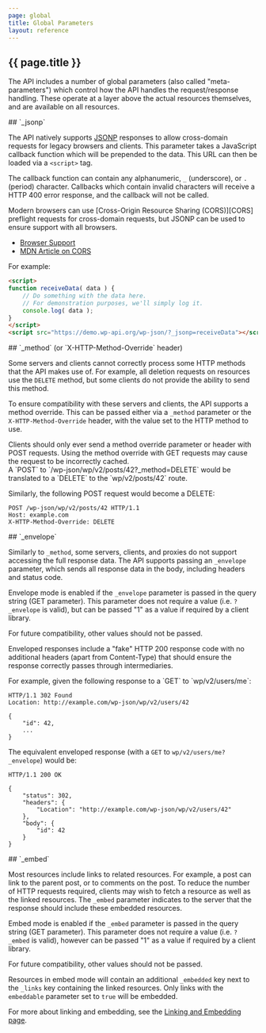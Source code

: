 ```yaml
---
page: global
title: Global Parameters
layout: reference
---
```


<section class="route">
<div class="primary" markdown="1">
<h1>{{ page.title }}</h1>

The API includes a number of global parameters (also called "meta-parameters") which control how the API handles the request/response handling. These operate at a layer above the actual resources themselves, and are available on all resources.
</div>
</section>

<section class="route">
<div class="primary" markdown="1">
## `_jsonp`

The API natively supports [JSONP][] responses to allow cross-domain requests for legacy browsers and clients. This parameter takes a JavaScript callback function which will be prepended to the data. This URL can then be loaded via a `<script>` tag.

The callback function can contain any alphanumeric, `_` (underscore), or `.` (period) character. Callbacks which contain invalid characters will receive a HTTP 400 error response, and the callback will not be called.

<div class="note" markdown="1">
Modern browsers can use [Cross-Origin Resource Sharing (CORS)][CORS] preflight requests for cross-domain requests, but JSONP can be used to ensure support with all browsers.

* [Browser Support](http://caniuse.com/#feat=cors)
* [MDN Article on CORS](https://developer.mozilla.org/en-US/docs/Web/HTTP/Access_control_CORS)
</div>

[CORS]: https://en.wikipedia.org/wiki/Cross-origin_resource_sharing
[JSONP]: https://en.wikipedia.org/wiki/JSONP

</div>
<div class="secondary" markdown="1">

For example:

```html
<script>
function receiveData( data ) {
	// Do something with the data here.
	// For demonstration purposes, we'll simply log it.
	console.log( data );
}
</script>
<script src="https://demo.wp-api.org/wp-json/?_jsonp=receiveData"></script>
```
</div>
</section>

<section class="route">
<div class="primary" markdown="1">
## `_method` (or `X-HTTP-Method-Override` header)

Some servers and clients cannot correctly process some HTTP methods that the API makes use of. For example, all deletion requests on resources use the `DELETE` method, but some clients do not provide the ability to send this method.

To ensure compatibility with these servers and clients, the API supports a method override. This can be passed either via a `_method` parameter or the `X-HTTP-Method-Override` header, with the value set to the HTTP method to use.

<div class="note warning" markdown="1">
Clients should only ever send a method override parameter or header with POST requests. Using the method override with GET requests may cause the request to be incorrectly cached.
</div>
</div>
<div class="secondary" markdown="1">
A `POST` to `/wp-json/wp/v2/posts/42?_method=DELETE` would be translated to a `DELETE` to the `wp/v2/posts/42` route.

Similarly, the following POST request would become a DELETE:

```
POST /wp-json/wp/v2/posts/42 HTTP/1.1
Host: example.com
X-HTTP-Method-Override: DELETE
```
</div>
</section>


<section class="route">
<div class="primary" markdown="1">
## `_envelope`

Similarly to `_method`, some servers, clients, and proxies do not support accessing the full response data. The API supports passing an `_envelope` parameter, which sends all response data in the body, including headers and status code.

Envelope mode is enabled if the `_envelope` parameter is passed in the query string (GET parameter). This parameter does not require a value (i.e. `?_envelope` is valid), but can be passed "1" as a value if required by a client library.

<div class="note" markdown="1">
For future compatibility, other values should not be passed.
</div>

Enveloped responses include a "fake" HTTP 200 response code with no additional headers (apart from Content-Type) that should ensure the response correctly passes through intermediaries.
</div>

<div class="secondary" markdown="1">
For example, given the following response to a `GET` to `wp/v2/users/me`:

```
HTTP/1.1 302 Found
Location: http://example.com/wp-json/wp/v2/users/42

{
	"id": 42,
	...
}
```

The equivalent enveloped response (with a `GET` to `wp/v2/users/me?_envelope`) would be:

```
HTTP/1.1 200 OK

{
	"status": 302,
	"headers": {
		"Location": "http://example.com/wp-json/wp/v2/users/42"
	},
	"body": {
		"id": 42
	}
}
```
</div>
</section>

<section class="route">
<div class="primary" markdown="1">
## `_embed`

Most resources include links to related resources. For example, a post can link to the parent post, or to comments on the post. To reduce the number of HTTP requests required, clients may wish to fetch a resource as well as the linked resources. The `_embed` parameter indicates to the server that the response should include these embedded resources.

Embed mode is enabled if the `_embed` parameter is passed in the query string (GET parameter). This parameter does not require a value (i.e. `?_embed` is valid), however can be passed "1" as a value if required by a client library.

<div class="note" markdown="1">
For future compatibility, other values should not be passed.
</div>

Resources in embed mode will contain an additional `_embedded` key next to the `_links` key containing the linked resources. Only links with the `embeddable` parameter set to `true` will be embedded.

For more about linking and embedding, see the [Linking and Embedding page](links.html).
</div>
</section>
